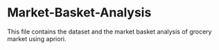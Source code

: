 # Market-Basket-Analysis
This file contains the dataset and the market basket analysis of grocery market using apriori.
